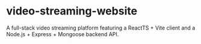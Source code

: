 # video-streaming-website
A full-stack video streaming platform featuring a ReactTS + Vite client and a Node.js + Express + Mongoose backend API.
